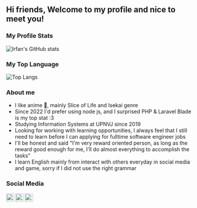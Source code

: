 ## Hi friends, Welcome to my profile and nice to meet you!

### My Profile Stats
![Irfan's GitHub stats](https://github-readme-stats.vercel.app/api?username=eerfunn&hide=stars&count_private=true&show_icons=true)

### My Top Language
![Top Langs](https://github-readme-stats.vercel.app/api/top-langs/?username=eerfunn&layout=compact)

### About me
- I like anime 💖, mainly Slice of Life and Isekai genre
- Since 2022 I'd prefer using node js, and I surprised PHP & Laravel Blade is my top stat :3
- Studying Information Systems at UPNVJ since 2019
- Looking for working with learning opportunities,  I always feel that I still need to learn before I can applying for fulltime software engineer jobs
- I'll be honest and said "I'm very reward oriented person, as long as the reward good enough for me, I'll do almost everything to accomplish the tasks"
- I learn English mainly from interact with others everyday in social media and game, sorry if I did not use the right grammar

### Social Media
<a href="https://www.linkedin.com/in/irfannadabs/">
  <img align="left" alt="Irfan's Linked In" width="22px" src="https://raw.githubusercontent.com/peterthehan/peterthehan/master/assets/linkedin.svg" />
</a>
<a href="https://www.instagram.com/irfannbsin/">
  <img align="left" alt="Irfan's Instagram" width="22px" src="https://raw.githubusercontent.com/hussainweb/hussainweb/main/icons/instagram.png" />
</a>
<a href="https://twitter.com/irfannadabs">
  <img align="left" alt="Irfan's Twitter" width="22px" src="https://raw.githubusercontent.com/peterthehan/peterthehan/master/assets/twitter.svg" />
</a>


<!--
**eerfunn/eerfunn** is a ✨ _special_ ✨ repository because its `README.md` (this file) appears on your GitHub profile.


Here are some ideas to get you started:

- 🔭 I’m currently working on ...
- 🌱 I’m currently learning ...
- 👯 I’m looking to collaborate on ...
- 🤔 I’m looking for help with ...
- 💬 Ask me about ...
- 📫 How to reach me: ...
- 😄 Pronouns: ...
- ⚡ Fun fact: ...
-->
